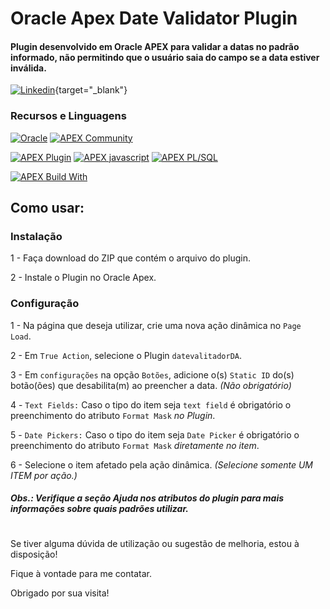 # Oracle Apex Date Validator Plugin
#### Plugin desenvolvido em Oracle APEX para validar a datas no padrão informado, não permitindo que o usuário saia do campo se a data estiver inválida.

[![Linkedin](https://img.shields.io/badge/LinkedIn-0077B5?style=for-the-badge&logo=linkedin&logoColor=white&target=_blank)](https://www.linkedin.com/in/gabrielbento-devapex/){target="_blank"}

### Recursos e Linguagens
[![Oracle](https://img.shields.io/badge/Oracle-F80000??style=for-the-badge&logo=Oracle&logoColor=white)](https://github.com/gabriel-obento/dateValidatorDA)
[![APEX Community](https://cdn.rawgit.com/Dani3lSun/apex-github-badges/78c5adbe/badges/apex-community-badge.svg)](https://github.com/gabriel-obento/dateValidatorDA)

[![APEX Plugin](https://cdn.rawgit.com/Dani3lSun/apex-github-badges/b7e95341/badges/apex-plugin-badge.svg)](https://github.com/gabriel-obento/dateValidatorDA)
[![APEX javascript](https://cdn.rawgit.com/Dani3lSun/apex-github-badges/6ed914a1/badges/apex-javascript-badge.svg)](https://github.com/gabriel-obento/dateValidatorDA)
[![APEX PL/SQL](https://cdn.rawgit.com/Dani3lSun/apex-github-badges/6ed914a1/badges/apex-plsql-badge.svg)](https://github.com/gabriel-obento/dateValidatorDA)

[![APEX Build With](https://cdn.rawgit.com/Dani3lSun/apex-github-badges/7919f913/badges/apex-love-badge.svg)](https://github.com/gabriel-obento/dateValidatorDA)

## Como usar:
### Instalação
1 - Faça download do ZIP que contém o arquivo do plugin.

2 - Instale o Plugin no Oracle Apex.

### Configuração
1 - Na página que deseja utilizar, crie uma nova ação dinâmica no ``` Page Load ```.

2 - Em ``` True Action ```, selecione o Plugin ``` datevalitadorDA ```.

3 - Em ``` configurações ``` na opção ```Botões```, adicione o(s) ```Static ID``` do(s) botão(ões) que desabilita(m) ao preencher a data. *(Não obrigatório)*

4 - ```Text Fields:``` Caso o tipo do item seja ```text field``` é obrigatório o preenchimento do atributo ```Format Mask``` *no Plugin*.

5 - ```Date Pickers:``` Caso o tipo do item seja ```Date Picker``` é obrigatório o preenchimento do atributo ```Format Mask``` *diretamente no item*.

6 - Selecione o item afetado pela ação dinâmica. *(Selecione somente UM ITEM por ação.)*

#### *Obs.: Verifique a seção Ajuda nos atributos do plugin para mais informações sobre quais padrões utilizar.*
#
Se tiver alguma dúvida de utilização ou sugestão de melhoria, estou à disposição!

Fique à vontade para me contatar.

Obrigado por sua visita!
